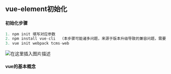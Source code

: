 ## vue-element初始化





#### 初始化步骤

```javascript
1. npm init 填写对应参数
2. npm install vue-cli  （本步骤可能诸多问题，来源于版本升级导致的兼容问题，需要自行找到匹配版本并调整）
3. vue init webpack tcms-web  
```



![在这里插入图片描述](https://img-blog.csdnimg.cn/509c6622758f48419dd36bcae738f644.png)





#### vue的基本概念





